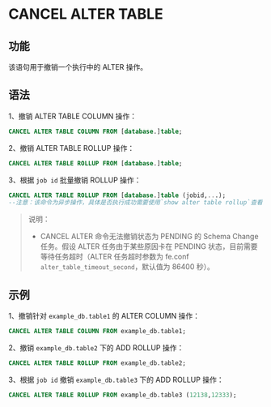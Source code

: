 # CANCEL ALTER TABLE

## 功能

该语句用于撤销一个执行中的 ALTER 操作。



## 语法

1、撤销 ALTER TABLE COLUMN 操作：

```SQL
CANCEL ALTER TABLE COLUMN FROM [database.]table;
```

2、撤销 ALTER TABLE ROLLUP 操作：

```SQL
CANCEL ALTER TABLE ROLLUP FROM [database.]table;
```

3、根据 `job id` 批量撤销 ROLLUP 操作：

```sql
CANCEL ALTER TABLE ROLLUP FROM [database.]table (jobid,...);
--注意：该命令为异步操作，具体是否执行成功需要使用`show alter table rollup`查看任务状态确认。
```

> 说明：
>
> * CANCEL ALTER 命令无法撤销状态为 PENDING 的 Schema Change 任务。假设 ALTER 任务由于某些原因卡在 PENDING 状态，目前需要等待任务超时（ALTER 任务超时参数为 fe.conf `alter_table_timeout_second`，默认值为 86400 秒）。



## 示例

1、撤销针对 `example_db.table1` 的 ALTER COLUMN 操作：

```sql
CANCEL ALTER TABLE COLUMN FROM example_db.table1;
```

2、撤销 `example_db.table2` 下的 ADD ROLLUP 操作：

```sql
CANCEL ALTER TABLE ROLLUP FROM example_db.table2;
```

3、根据 `job id` 撤销 `example_db.table3` 下的 ADD ROLLUP 操作：

```sql
CANCEL ALTER TABLE ROLLUP FROM example_db.table3 (12138,12333);
```

